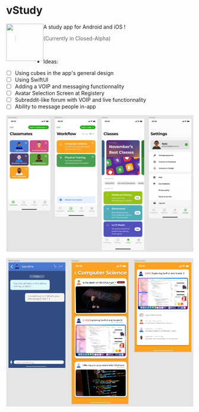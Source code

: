 # vStudy 
<img align="left" width="100" height="100" src="https://github.com/Yaroster/yarologo/blob/main/Logo_vStudy.png">
A study app for Android and iOS  !

> (Currently in Closed-Alpha)&nbsp;

&nbsp;
- Ideas:
- [ ] Using cubes in the app's general design
- [ ] Using SwiftUI
- [ ] Adding a VOIP and messaging functionnality
- [ ] Avatar Selection Screen at Registery
- [ ] Subreddit-like forum with VOIP and live functionnality
- [ ] Ability to message people in-app
&nbsp;

![Prototype of the App](https://github.com/Yaroster/vStudy/blob/master/Project_Image_1.png)
<p align="center">
  <img src="https://github.com/Yaroster/vStudy/blob/master/Project_Image_2.png" />
</p>
